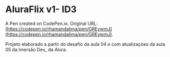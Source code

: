 # AluraFlix v1- ID3

A Pen created on CodePen.io. Original URL: [https://codepen.io/rhamandalima/pen/GREywmJ](https://codepen.io/rhamandalima/pen/GREywmJ).

Projeto elaborado a partir do desafio da aula 04  e com atualizações da aula 05 da Imersão Dev_ da Alura.
